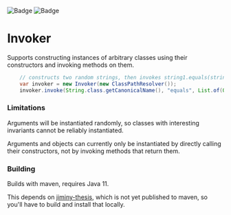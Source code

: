 ![Badge](https://travis-ci.com/hyperpape/Invoker.svg?branch=main)
![Badge](https://www.repostatus.org/badges/latest/wip.svg)

# Invoker

Supports constructing instances of arbitrary classes using their
constructors and invoking methods on them.

```java
    // constructs two random strings, then invokes string1.equals(string2);
    var invoker = new Invoker(new ClassPathResolver());
    invoker.invoke(String.class.getCanonicalName(), "equals", List.of(Object.class), DefaultTypes.DEFAULT_TYPES);
```

### Limitations

Arguments will be instantiated randomly, so classes with interesting
invariants cannot be reliably instantiated.

Arguments and objects can currently only be instantiated by directly
calling their constructors, not by invoking methods that return them.

### Building

Builds with maven, requires Java 11. 

This depends on
[jiminy-thesis](https://github.com/hyperpape/jiminy-thesis), which is
not yet published to maven, so you'll have to build and install that
locally.